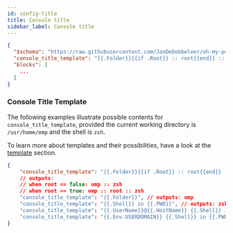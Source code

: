 ```yaml
---
id: config-title
title: Console title
sidebar_label: Console title
---
```


```json
{
  "$schema": "https://raw.githubusercontent.com/JanDeDobbeleer/oh-my-posh/main/themes/schema.json",
  "console_title_template": "{{.Folder}}{{if .Root}} :: root{{end}} :: {{.Shell}}",
  "blocks": [
    ...
  ]
}
```

### Console Title Template

The following examples illustrate possible contents for `console_title_template`, provided
the current working directory is `/usr/home/omp` and the shell is `zsh`.

To learn more about templates and their possibilities, have a look at the [template][templates] section.

```json
{
    "console_title_template": "{{.Folder}}{{if .Root}} :: root{{end}} :: {{.Shell}}",
    // outputs:
    // when root == false: omp :: zsh
    // when root == true: omp :: root :: zsh
    "console_title_template": "{{.Folder}}", // outputs: omp
    "console_title_template": "{{.Shell}} in {{.PWD}}", // outputs: zsh in /usr/home/omp
    "console_title_template": "{{.UserName}}@{{.HostName}} {{.Shell}} in {{.PWD}}", // outputs: MyUser@MyMachine zsh in /usr/home/omp
    "console_title_template": "{{.Env.USERDOMAIN}} {{.Shell}} in {{.PWD}}", // outputs: MyCompany zsh in /usr/home/omp
}
```

[go-text-template]: https://golang.org/pkg/text/template/
[sprig]: https://masterminds.github.io/sprig/
[templates]: /docs/config-templates
